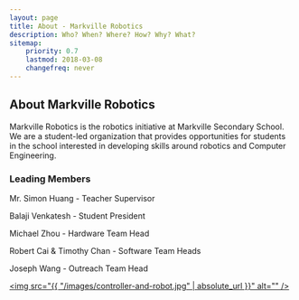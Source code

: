 ```yaml
---
layout: page
title: About - Markville Robotics
description: Who? When? Where? How? Why? What?
sitemap:
    priority: 0.7
    lastmod: 2018-03-08
    changefreq: never
---
```

## About Markville Robotics

Markville Robotics is the robotics initiative at Markville Secondary School. We are a student-led organization that provides opportunities for students in the school interested in developing skills around robotics and Computer Engineering.

### Leading Members
<div class="box">
      <p>Mr. Simon Huang - Teacher Supervisor</p>
      <p>Balaji Venkatesh - Student President</p>
      <p>Michael Zhou - Hardware Team Head</p>
      <p>Robert Cai & Timothy Chan - Software Team Heads</p>
      <p>Joseph Wang - Outreach Team Head</p>
</div>

<a href="#" class="image main"><img src="{{ "/images/controller-and-robot.jpg" | absolute_url }}" alt="" /></a>
